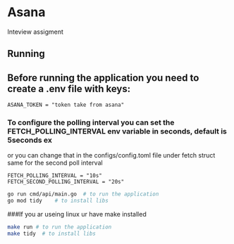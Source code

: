# Asana 
Inteview assigment


## Running


## Before running the application you need to create a .env file with keys:
```env
ASANA_TOKEN = "token take from asana"
```


### To configure the polling interval you can set the FETCH_POLLING_INTERVAL env variable in seconds, default is 5seconds ex 
or you can change that in the configs/config.toml file under fetch struct
same for the second poll interval

```env
FETCH_POLLING_INTERVAL = "10s"
FETCH_SECOND_POLLING_INTERVAL = "20s"
```

```bash
go run cmd/api/main.go  # to run the application
go mod tidy    # to install libs
```
###If you ar useing linux ur have make installed
```bash
make run # to run the application
make tidy  # to install libs
```




